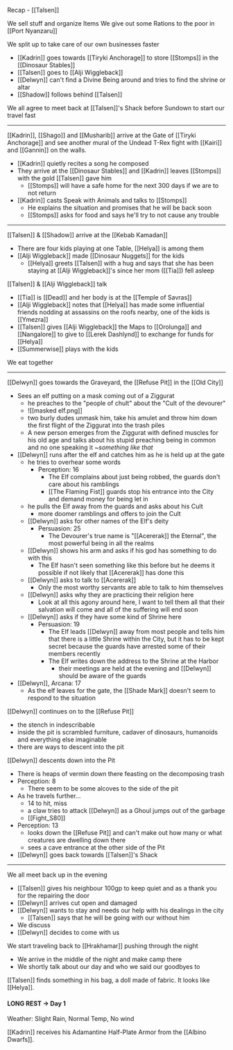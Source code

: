 Recap - [[Talsen]]

We sell stuff and organize Items
We give out some Rations to the poor in [[Port Nyanzaru]]

We split up to take care of our own businesses faster
- [[Kadrin]] goes towards [[Tiryki Anchorage]] to store [[Stomps]] in the [[Dinosaur Stables]]
- [[Talsen]] goes to [[Alji Wiggleback]]
- [[Delwyn]] can't find a Divine Being around and tries to find the shrine or altar
- [[Shadow]] follows behind [[Talsen]]

We all agree to meet back at [[Talsen]]'s Shack before Sundown to start our travel fast

---
[[Kadrin]], [[Shago]] and [[Musharib]] arrive at the Gate of [[Tiryki Anchorage]] and see another mural of the Undead T-Rex fight with [[Kairi]] and [[Gannin]] on the walls.
- [[Kadrin]] quietly recites a song he composed
- They arrive at the [[Dinosaur Stables]] and [[Kadrin]] leaves [[Stomps]] with the gold [[Talsen]] gave him
	- [[Stomps]] will have a safe home for the next 300 days if we are to not return
- [[Kadrin]] casts Speak with Animals and talks to [[Stomps]]
	- He explains the situation and promises that he will be back soon
	- [[Stomps]] asks for food and says he'll try to not cause any trouble
---
[[Talsen]] & [[Shadow]] arrive at the [[Kebab Kamadan]]
- There are four kids playing at one Table, [[Helya]] is among them
- [[Alji Wiggleback]] made [[Dinosaur Nuggets]] for the kids
	- [[Helya]] greets [[Talsen]] with a hug and says that she has been staying at [[Alji Wiggleback]]'s since her mom ([[Tia]]) fell asleep

[[Talsen]] & [[Alji Wiggleback]] talk
- [[Tia]] is [[Dead]] and her body is at the [[Temple of Savras]]
- [[Alji Wiggleback]] notes that [[Helya]] has made some influential friends nodding at assassins on the roofs nearby, one of the kids is [[Ymezra]]
- [[Talsen]] gives [[Alji Wiggleback]] the Maps to [[Orolunga]] and [[Nangalore]] to give to [[Lerek Dashlynd]] to exchange for funds for [[Helya]]
- [[Summerwise]] plays with the kids

We eat together

---
[[Delwyn]] goes towards the Graveyard, the [[Refuse Pit]] in the [[Old City]]
- Sees an elf putting on a mask coming out of a Ziggurat
	- he preaches to the "people of chult" about the "Cult of the devourer"
	- ![[masked elf.png]]
	- two burly dudes unmask him, take his amulet and throw him down the first flight of the Ziggurat into the trash piles
	- A new person emerges from the Ziggurat with defined muscles for his old age and talks about his stupid preaching being in common and no one speaking it ~_something like that_
- [[Delwyn]] runs after the elf and catches him as he is held up at the gate
	- he tries to overhear some words
		- Perception: 16
			- The Elf complains about just being robbed, the guards don't care about his ramblings
			- [[The Flaming Fist]] guards stop his entrance into the City and demand money for being let in
	- he pulls the Elf away from the guards and asks about his Cult
		- more doomer ramblings and offers to join the Cult
	- [[Delwyn]] asks for other names of the Elf's deity
		- Persuasion: 25
			- The Devourer's true name is "[[Acererak]] the Eternal", the most powerful being in all the realms
	- [[Delwyn]] shows his arm and asks if his god has something to do with this
		- The Elf hasn't seen something like this before but he deems it possible if not likely that [[Acererak]] has done this
	- [[Delwyn]] asks to talk to [[Acererak]]
		- Only the most worthy servants are able to talk to him themselves
	- [[Delwyn]] asks why they are practicing their religion here
		- Look at all this agony around here, I want to tell them all that their salvation will come and all of the suffering will end soon
	- [[Delwyn]] asks if they have some kind of Shrine here
		- Persuasion: 19
			- The Elf leads [[Delwyn]] away from most people and tells him that there is a little Shrine within the City, but it has to be kept secret because the guards have arrested some of their members recently
			- The Elf writes down the address to the Shrine at the Harbor
				- their meetings are held at the evening and [[Delwyn]] should be aware of the guards
- [[Delwyn]], Arcana: 17
	- As the elf leaves for the gate, the [[Shade Mark]] doesn't seem to respond to the situation

[[Delwyn]] continues on to the [[Refuse Pit]]
- the stench in indescribable
- inside the pit is scrambled furniture, cadaver of dinosaurs, humanoids and everything else imaginable
- there are ways to descent into the pit

[[Delwyn]] descents down into the Pit
- There is heaps of vermin down there feasting on the decomposing trash
- Perception: 8
	- There seem to be some alcoves to the side of the pit
- As he travels further...
	- 14 to hit, miss
	- a claw tries to attack [[Delwyn]] as a Ghoul jumps out of the garbage
	- [[Fight_S80]]
- Perception: 13
	- looks down the [[Refuse Pit]] and can't make out how many or what creatures are dwelling down there
	- sees a cave entrance at the other side of the Pit
- [[Delwyn]] goes back towards [[Talsen]]'s Shack
---

We all meet back up in the evening
- [[Talsen]] gives his neighbour 100gp to keep quiet and as a thank you for the repairing the door
- [[Delwyn]] arrives cut open and damaged
- [[Delwyn]] wants to stay and needs our help with his dealings in the city
	- [[Talsen]] says that he will be going with our without him
- We discuss
- [[Delwyn]] decides to come with us

We start traveling back to [[Hrakhamar]] pushing through the night
- We arrive in the middle of the night and make camp there
- We shortly talk about our day and who we said our goodbyes to

[[Talsen]] finds something in his bag, a doll made of fabric. It looks like [[Helya]].

#### LONG REST -> Day 1
Weather: Slight Rain, Normal Temp, No wind

[[Kadrin]] receives his Adamantine Half-Plate Armor from the [[Albino Dwarfs]].